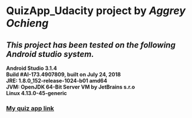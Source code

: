 # **QuizApp_Udacity** project by ***Aggrey Ochieng***

## *This project has been tested on the following Android studio system.*

**Android Studio 3.1.4**\
**Build #AI-173.4907809, built on July 24, 2018**\
**JRE: 1.8.0_152-release-1024-b01 amd64**\
**JVM: OpenJDK 64-Bit Server VM by JetBrains s.r.o**\
**Linux 4.13.0-45-generic**

### [My quiz app link](https://drive.google.com/open?id=16k0G5OnkgvI_lBSSY8E3VB8Ph4EFZ8Tm)
